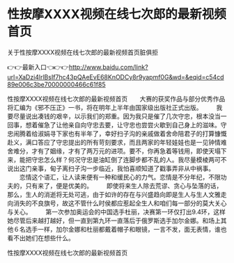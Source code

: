 # 性按摩ⅩXXX视频在线七次郎的最新视频首页
关于性按摩ⅩXXX视频在线七次郎的最新视频首页脏俱拒

👉👉最新入口👈👉👉http://www.baidu.com/link?url=XaDzi4lrlBsIf7hc43pQAeEvE68KnODCy8r9yapmf0G&wd=&eqid=c54cd89e006c3be70000000466c61f85

性按摩ⅩXXX视频在线七次郎的最新视频首页　　大赛的获奖作品与部分优秀作品将汇编为《邪不压正》一书，将在明年上半年由国家级出版社正式出版。
　　我要尽量说出凑钱的艰辛，以示我们的郑重。因为我只是催了几次守忠，根本没当一回事，想着催急了让他亲自向守忠去要，让守忠也尝尝火歇到自己身上的滋味。守忠闹腾着给淑娟寻下家也有半年了，幸好扫子沟的亲戚做着舍命陪君子的打算慷慨赴义，满口答应了守忠提出的所有苛刻要求，而且两家的年轻娃娃也是一见钟情难舍难分，才有了姻缘，才有了两万元的进项。要不，你再急着等钱用，即使天塌下来，能把守忠怎么样？何况守忠是油缸倒了连脚步都不乱的人。我尽量模棱两可不说出这门亲事，甸子离扫子沟一步临近，我怕喜顺知道了戳事弄非从中祸事。
　　恋情这个语汇，让人读来便有一种和缓民心的力气。恋情是不分年纪，不限功夫的，只有来了，便是优美的。
　　即使将来生人除去荒谬、贪心与坠落的话，那么，生人的消逝将无处可逃，由于如许的存在与兴盛趋向即是生人与生人文雅走向消失的不良旗号，故这不管什么时侯都应惹起全生人和咱们每一部分的莫大关心与关心。
　　第一次参加奥运会的中国选手杜丽，决赛第一环仅打出9.4环，这样她尽管后来越打越好，但一直到第九环一直落后于俄罗斯选手加尔金娜。和场上其他６名选手一样，加尔金娜和杜丽都戴着帽子和眼镜，一言不发，面无表情，谁也看不出她们在想些什么。

性按摩ⅩXXX视频在线七次郎的最新视频首页
